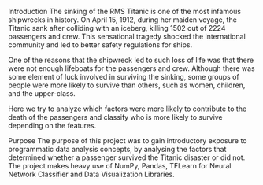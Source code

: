 Introduction
The sinking of the RMS Titanic is one of the most infamous shipwrecks in history. On April 15, 1912, during her maiden voyage, the Titanic sank after colliding with an iceberg, killing 1502 out of 2224 passengers and crew. This sensational tragedy shocked the international community and led to better safety regulations for ships.

One of the reasons that the shipwreck led to such loss of life was that there were not enough lifeboats for the passengers and crew. Although there was some element of luck involved in surviving the sinking, some groups of people were more likely to survive than others, such as women, children, and the upper-class.

Here we try to analyze which factors were more likely to contribute to the death of the passengers and classify who is more likely to survive depending on the features.

Purpose
The purpose of this project was to gain introductory exposure to programmatic data analysis concepts, by analysing the factors that determined whether a passenger survived the Titanic disaster or did not. The project makes heavy use of NumPy, Pandas, TFLearn for Neural Network Classifier and Data Visualization Libraries.
